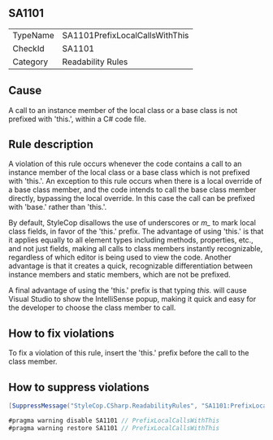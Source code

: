 ﻿## SA1101

<table>
<tr>
  <td>TypeName</td>
  <td>SA1101PrefixLocalCallsWithThis</td>
</tr>
<tr>
  <td>CheckId</td>
  <td>SA1101</td>
</tr>
<tr>
  <td>Category</td>
  <td>Readability Rules</td>
</tr>
</table>

## Cause

A call to an instance member of the local class or a base class is not prefixed with 'this.', within a C# code file.

## Rule description

A violation of this rule occurs whenever the code contains a call to an instance member of the local class or a base class which is not prefixed with 'this.'. An exception to this rule occurs when there is a local override of a base class member, and the code intends to call the base class member directly, bypassing the local override. In this case the call can be prefixed with 'base.' rather than 'this.'.

By default, StyleCop disallows the use of underscores or *m_* to mark local class fields, in favor of the 'this.' prefix. The advantage of using 'this.' is that it applies equally to all element types including methods, properties, etc., and not just fields, making all calls to class members instantly recognizable, regardless of which editor is being used to view the code. Another advantage is that it creates a quick, recognizable differentiation between instance members and static members, which are not be prefixed.

A final advantage of using the 'this.' prefix is that typing *this.* will cause Visual Studio to show the IntelliSense popup, making it quick and easy for the developer to choose the class member to call.

## How to fix violations

To fix a violation of this rule, insert the 'this.' prefix before the call to the class member.

## How to suppress violations

```csharp
[SuppressMessage("StyleCop.CSharp.ReadabilityRules", "SA1101:PrefixLocalCallsWithThis", Justification = "Reviewed.")]
```

```csharp
#pragma warning disable SA1101 // PrefixLocalCallsWithThis
#pragma warning restore SA1101 // PrefixLocalCallsWithThis
```
